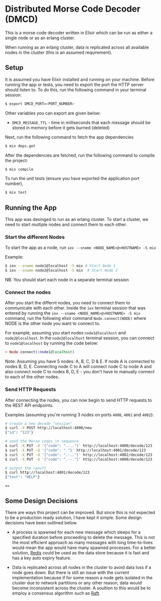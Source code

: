 # Distributed Morse Code Decoder (DMCD)

This is a morse code decoder written in Elixir which can be run as either a single node or as an erlang cluster.

When running as an erlang cluster, data is replicated across all available nodes in the cluster (this is an assumed requirement).

## Setup

It is assumed you have Elixir installed and running on your machine. Before running the app or tests, you need to export the port the HTTP server should listen to. To do this, run the following command in your terminal session:

```bash
$ export DMCD_PORT=<PORT_NUMBER>
```

Other variables you can export are given below:
- `DMCD_MESSAGE_TTL` - time in milliseconds that each message should be stored in memory before it gets burned (deleted)

Next, run the following command to fetch the app dependencies

```bash
$ mix deps.get
```

After the dependencies are fetched, run the following command to compile the project:

```bash
$ mix compile
```

To run the unit tests (ensure you have exported the application port number),

```bash
$ mix test
```

## Running the App
This app was desinged to run as an erlang cluster. To start a cluster, we need to start multiple nodes and connect them to each other.

### Start the different Nodes
To start the app as a node, run `iex --sname <NODE_NAME>@<HOSTNAME> -S mix`

Example:
```bash
$ iex --sname node1@localhost -S mix # Start Node 1
$ iex --sname node2@localhost -S mix  # Start Node 2
```
NB: You should start each node in a separate terminal session

### Connect the nodes
After you start the differnt nodes, you need to connect them to communicate with each other. Inside the `iex` terminal session that was entered by running the `iex --sname <NODE_NAME>@<HOSTNAME> -S mix` command, run the following elixir command `Node.connect(NODE)` where NODE is the other node you want to connect to.

For example, assuming you start nodes `node1@localhost` and `node2@localhost`. In the `node2@localhost` terminal session, you can connect to `node1@localhost` by running the code below:

```elixir
> Node.connect(:node1@localhost)
```
Note: Assuming you have 5 nodes: A, B, C, D & E. If node A is connected to nodes B, D, E. Connecting node C to A will connect node C to node A and also connect node C to nodes B, D, E - you don't have to manually connect to each of the other nodes.

### Send HTTP Requests
After connecting the nodes, you can now begin to send HTTP requests to the REST API endpoints.

Examples (assuming you're running 3 nodes on ports `4000`, `4001` and `4002`):
```bash
# create a new decode "session"
$ curl -X POST http://localhost:​4000​/new
{"id": "123"}

# send the Morse codes in sequence
$ curl -X PUT -d '{"code": "...."}' http://localhost:​4000​/decode/123
$ curl -X PUT -d '{"code": "."}' http://localhost:​4001​/decode/123
$ curl -X PUT -d '{"code": "​.-..​"}' http://localhost:​4002​/decode/123
$ curl -X PUT -d '{"code": ".--."}' http://localhost:​4000​/decode/123

# output the result
$ curl http://localhost:​4001​/decode/123
{"text": "HELP"}
```

    ==

## Some Design Decisions
There are ways this project can be improved. But since this is not expected to be a production ready solution, I have kept it simple. Some design decisions have been outlined below.

- A process is spawned for each new message which sleeps for a specified duration before proceeding to delete the message. This is not the most efficient approach as many messages with long time-to-lives would mean the app would have many spawned processes. For a better solution, [Redis](https://redis.io/) could be used as the data store because it is fast and has a key auto expiry feature.
  
- Data is replicated across all nodes in the cluster to avoid data loss if a node goes down. But there is still an issue with the current implementation because if for some reason a node gets isolated in the cluster due to network partitions or any other reason, data would become inconsistent across the cluster. A soultion to this would be to employ a consensus algorithm such as [Raft](https://raft.github.io/).